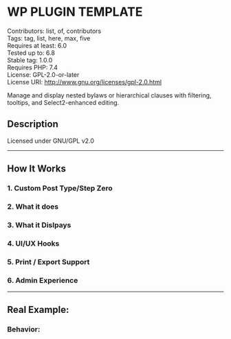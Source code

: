 # WP PLUGIN TEMPLATE
Contributors: list, of, contributors  
Tags: tag, list, here, max, five  
Requires at least: 6.0  
Tested up to: 6.8  
Stable tag: 1.0.0  
Requires PHP: 7.4  
License: GPL-2.0-or-later  
License URI: http://www.gnu.org/licenses/gpl-2.0.html  

Manage and display nested bylaws or hierarchical clauses with filtering, tooltips, and Select2-enhanced editing.

## Description


Licensed under GNU/GPL v2.0

---

## How It Works

### 1. Custom Post Type/Step Zero

### 2. What it does

### 3. What it Dislpays

### 4. UI/UX Hooks

### 5. Print / Export Support

### 6. Admin Experience

---

## Real Example:  

### Behavior:  